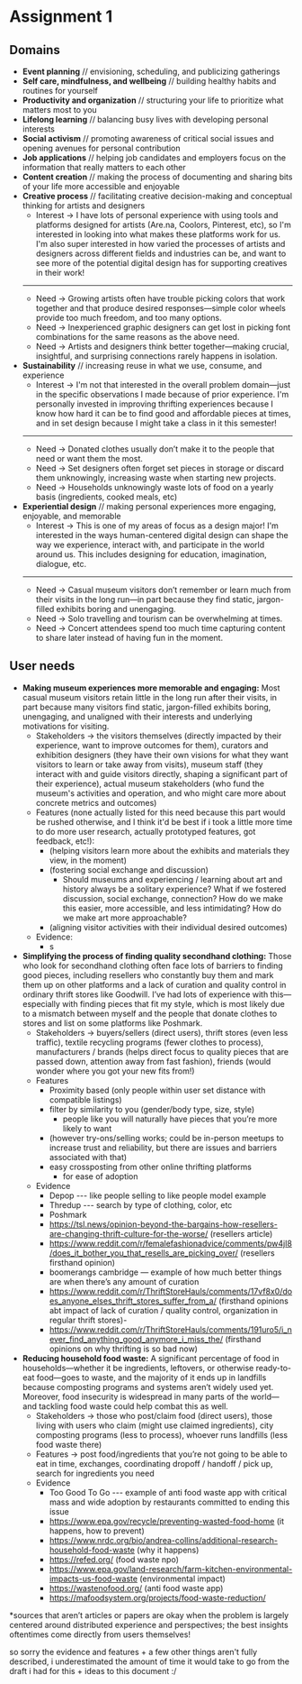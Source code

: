 # Assignment 1

## Domains
- **Event planning** // envisioning, scheduling, and publicizing gatherings
- **Self care, mindfulness, and wellbeing** // building healthy habits and routines for yourself
- **Productivity and organization** // structuring your life to prioritize what matters most to you
- **Lifelong learning** // balancing busy lives with developing personal interests
- **Social activism** // promoting awareness of critical social issues and opening avenues for personal contribution
- **Job applications** // helping job candidates and employers focus on the information that really matters to each other
- **Content creation** // making the process of documenting and sharing bits of your life more accessible and enjoyable
- **Creative process** // facilitating creative decision-making and conceptual thinking for artists and designers
    - Interest → I have lots of personal experience with using tools and platforms designed for artists (Are.na, Coolors, Pinterest, etc), so I'm interested in looking into what makes these platforms work for us. I'm also super interested in how varied the processes of artists and designers across different fields and industries can be, and want to see more of the potential digital design has for supporting creatives in their work!
    - ---
    - Need → Growing artists often have trouble picking colors that work together and that produce desired responses—simple color wheels provide too much freedom, and too many options.
    - Need → Inexperienced graphic designers can get lost in picking font combinations for the same reasons as the above need.
    - Need → Artists and designers think better together—making crucial, insightful, and surprising connections rarely happens in isolation.
- **Sustainability** // increasing reuse in what we use, consume, and experience
    - Interest → I'm not that interested in the overall problem domain—just in the specific observations I made because of prior experience. I'm personally invested in improving thrifting experiences because I know how hard it can be to find good and affordable pieces at times, and in set design because I might take a class in it this semester!
    - ---
    - Need → Donated clothes usually don’t make it to the people that need or want them the most.
    - Need → Set designers often forget set pieces in storage or discard them unknowingly, increasing waste when starting new projects.
    - Need → Households unknowingly waste lots of food on a yearly basis (ingredients, cooked meals, etc)
- **Experiential design** // making personal experiences more engaging, enjoyable, and memorable
    - Interest → This is one of my areas of focus as a design major! I'm interested in the ways human-centered digital design can shape the way we experience, interact with, and participate in the world around us. This includes designing for education, imagination, dialogue, etc.   
    - ---
    - Need → Casual museum visitors don’t remember or learn much from their visits in the long run—in part because they find static, jargon-filled exhibits boring and unengaging.
    - Need → Solo travelling and tourism can be overwhelming at times.
    - Need → Concert attendees spend too much time capturing content to share later instead of having fun in the moment.



## User needs
- **Making museum experiences more memorable and engaging:** Most casual museum visitors retain little in the long run after their visits, in part because many visitors find static, jargon-filled exhibits boring, unengaging, and unaligned with their interests and underlying motivations for visiting. 
    - Stakeholders → the visitors themselves (directly impacted by their experience, want to improve outcomes for them), curators and exhibition designers (they have their own visions for what they want visitors to learn or take away from visits), museum staff (they interact with and guide visitors directly, shaping a significant part of their experience), actual museum stakeholders (who fund the museum's activities and operation, and who might care more about concrete metrics and outcomes)
    - Features (none actually listed for this need because this part would be rushed otherwise, and I think it'd be best if i took a little more time to do more user research, actually prototyped features, got feedback, etc!): 
        - (helping visitors learn more about the exhibits and materials they view, in the moment)
        - (fostering social exchange and discussion)
            - Should museums and experiencing / learning about art and history always be a solitary experience? What if we fostered discussion, social exchange, connection? How do we make this easier, more accessible, and less intimidating? How do we make art more approachable?
        - (aligning visitor activities with their individual desired outcomes)
    - Evidence: 
        - s
- **Simplifying the process of finding quality secondhand clothing:** Those who look for secondhand clothing often face lots of barriers to finding good pieces, including resellers who constantly buy them and mark them up on other platforms and a lack of curation and quality control in ordinary thrift stores like Goodwill. I’ve had lots of experience with this—especially with finding pieces that fit my style, which is most likely due to a mismatch between myself and the people that donate clothes to stores and list on some platforms like Poshmark.
    - Stakeholders → buyers/sellers (direct users), thrift stores (even less traffic), textile recycling programs (fewer clothes to process), manufacturers / brands (helps direct focus to quality pieces that are passed down, attention away from fast fashion), friends (would wonder where you got your new fits from!) 
    - Features
        - Proximity based (only people within user set distance with compatible listings)
        - filter by similarity to you (gender/body type, size, style)
            - people like you will naturally have pieces that you’re more likely to want
        - (however try-ons/selling works; could be in-person meetups to increase trust and reliability, but there are issues and barriers associated with that)
        - easy crossposting from other online thrifting platforms
            - for ease of adoption
    - Evidence
        - Depop --- like people selling to like people model example
        - Thredup --- search by type of clothing, color, etc
        - Poshmark
        - https://tsl.news/opinion-beyond-the-bargains-how-resellers-are-changing-thrift-culture-for-the-worse/ (resellers article)
        - https://www.reddit.com/r/femalefashionadvice/comments/pw4jl8/does_it_bother_you_that_resells_are_picking_over/ (resellers firsthand opinion)
       - boomerangs cambridge — example of how much better things are when there’s any amount of curation
       - https://www.reddit.com/r/ThriftStoreHauls/comments/17vf8x0/does_anyone_elses_thrift_stores_suffer_from_a/ (firsthand opinions abt impact of lack of curation / quality control, organization in regular thrift stores)-
       - https://www.reddit.com/r/ThriftStoreHauls/comments/191uro5/i_never_find_anything_good_anymore_i_miss_the/ (firsthand opinions on why thrifting is so bad now)
- **Reducing household food waste:** A significant percentage of food in households—whether it be ingredients, leftovers, or otherwise ready-to-eat food—goes to waste, and the majority of it ends up in landfills because composting programs and systems aren’t widely used yet. Moreover, food insecurity is widespread in many parts of the world—and tackling food waste could help combat this as well.
    - Stakeholders -> those who post/claim food (direct users), those living with users who claim (might use claimed ingredients), city composting programs (less to process), whoever runs landfills (less food waste there)
    - Features -> post food/ingredients that you’re not going to be able to eat in time, exchanges, coordinating dropoff / handoff / pick up, search for ingredients you need 
    - Evidence
        - Too Good To Go --- example of anti food waste app with critical mass and wide adoption by restaurants committed to ending this issue
        - https://www.epa.gov/recycle/preventing-wasted-food-home (it happens, how to prevent)
        - https://www.nrdc.org/bio/andrea-collins/additional-research-household-food-waste (why it happens)
        - https://refed.org/ (food waste npo)
        - https://www.epa.gov/land-research/farm-kitchen-environmental-impacts-us-food-waste (environmental impact)
        - https://wastenofood.org/ (anti food waste app)
        - https://mafoodsystem.org/projects/food-waste-reduction/



*sources that aren’t articles or papers are okay when the problem is largely centered around distributed experience and perspectives; the best insights oftentimes come directly from users themselves!

so sorry the evidence and features + a few other things aren't fully described, i underestimated the amount of time it would take to go from the draft i had for this + ideas to this document :/